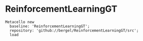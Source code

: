 # ReinforcementLearningGT

```Smalltalk
Metacello new
  baseline: 'ReinforcementLearningGT';
  repository: 'github://bergel/ReinforcementLearningGT/src';
  load
```
